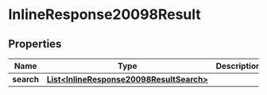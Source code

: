 # InlineResponse20098Result

## Properties
Name | Type | Description | Notes
------------ | ------------- | ------------- | -------------
**search** | [**List&lt;InlineResponse20098ResultSearch&gt;**](InlineResponse20098ResultSearch.md) |  | 
